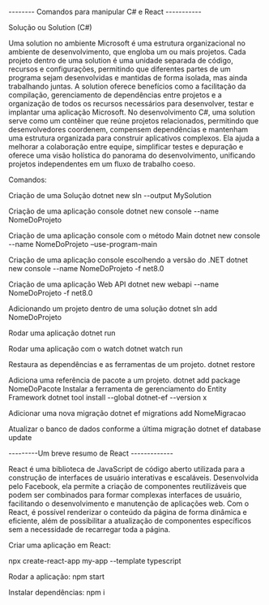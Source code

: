 -------- Comandos para manipular C# e React -----------


Solução ou Solution (C#)

Uma solution no ambiente Microsoft é uma estrutura organizacional no ambiente de desenvolvimento, que engloba um ou mais projetos. Cada projeto dentro de uma solution é uma unidade separada de código, recursos e configurações, permitindo que diferentes partes de um programa sejam desenvolvidas e mantidas de forma isolada, mas ainda trabalhando juntas. A solution oferece benefícios como a facilitação da compilação, gerenciamento de dependências entre projetos e a organização de todos os recursos necessários para desenvolver, testar e implantar uma aplicação Microsoft.
No desenvolvimento C#, uma solution serve como um contêiner que reúne projetos relacionados, permitindo que desenvolvedores coordenem, compensem dependências e mantenham uma estrutura organizada para construir aplicativos complexos. Ela ajuda a melhorar a colaboração entre equipe, simplificar testes e depuração e oferece uma visão holística do panorama do desenvolvimento, unificando projetos independentes em um fluxo de trabalho coeso.

Comandos:

Criação de uma Solução 
dotnet new sln --output MySolution

Criação de uma aplicação console 
dotnet new console --name NomeDoProjeto

Criação de uma aplicação console com o método Main 
dotnet new console --name NomeDoProjeto –use-program-main

Criação de uma aplicação console escolhendo a versão do .NET 
dotnet new console --name NomeDoProjeto -f net8.0

Criação de uma aplicação Web API 
dotnet new webapi --name NomeDoProjeto -f net8.0

Adicionando um projeto dentro de uma solução 
dotnet sln add NomeDoProjeto

Rodar uma aplicação 
dotnet run

Rodar uma aplicação com o watch 
dotnet watch run

Restaura as dependências e as ferramentas de um projeto. 
dotnet restore

Adiciona uma referência de pacote a um projeto. 
dotnet add package NomeDoPacote
Instalar a ferramenta de gerenciamento do Entity Framework 
dotnet tool install --global dotnet-ef --version x

Adicionar uma nova migração 
dotnet ef migrations add NomeMigracao

Atualizar o banco de dados conforme a última migração 
dotnet ef database update


---------Um breve resumo de React -------------

React é uma biblioteca de JavaScript de código aberto utilizada para a construção de interfaces de usuário interativas e escaláveis. Desenvolvida pelo Facebook, ela permite a criação de componentes reutilizáveis que podem ser combinados para formar complexas interfaces de usuário, facilitando o desenvolvimento e manutenção de aplicações web. Com o React, é possível renderizar o conteúdo da página de forma dinâmica e eficiente, além de possibilitar a atualização de componentes específicos sem a necessidade de recarregar toda a página. 

	
Criar uma aplicação em React: 

npx create-react-app my-app --template typescript

Rodar a aplicação: 
npm start

Instalar dependências: 
npm i


